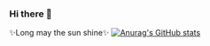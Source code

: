 ### Hi there 👋

<!--
**zsppp/zsppp** is a ✨ _special_ ✨ repository because its `README.md` (this file) appears on your GitHub profile.

Here are some ideas to get you started:

- 🔭 I’m currently working on ...
- 🌱 I’m currently learning ...
- 👯 I’m looking to collaborate on ...
- 🤔 I’m looking for help with ...
- 💬 Ask me about ...
- 📫 How to reach me: ...
- 😄 Pronouns: ...
- ⚡ Fun fact: ...
-->
✨Long may the sun shine✨
[![Anurag's GitHub stats](https://github-readme-stats.vercel.app/api?username=zsppp)](https://github.com/anuraghazra/github-readme-stats)
